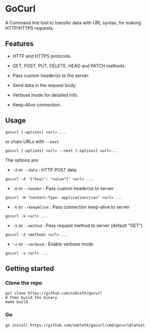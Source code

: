 # GoCurl

A Command line tool to transfer data with URL syntax, for making HTTP/HTTPS requests. 


## Features

* HTTP and HTTPS protocols.

* GET, POST, PUT, DELETE, HEAD and PATCH methods.

* Pass custom header(s) to the server.

* Send data in the request body.

* Verbose mode for detailed info.

* Keep-Alive connection.

## Usage

```
gocurl [-options] <url> ...
```

or chain URLs with `--next`

```
gocurl [-options] <url> --next [-options] <url>...
```

The options are:

* `-d` or `--data` : HTTP POST data 

```
gocurl -d '{"key\": "value"}' <url> ...
```

* `-H` or `--header` : Pass custom header(s) to server 

```
gocurl -H "Content-Type: application/json" <url> ...
```

* `-k` or  `--keepAlive` : Pass connection keep-alive to server 

```
gocurl -k <url> ...
```

* `-X` or  `--method` : Pass request method to server (default "GET") 

```
gocurl -X <method> <url> ...
```

* `-v` or `--verbose` : Enable verbose mode 

```
gocurl -v <url> ...
```

## Getting started

### Clone the repo

```shell
git clone https://github.com/nobletk/gocurl
# then build the binary
make build
```

### Go
```shell
go install https://github.com/nobletk/gocurl/cmd/gocurl@latest
```
